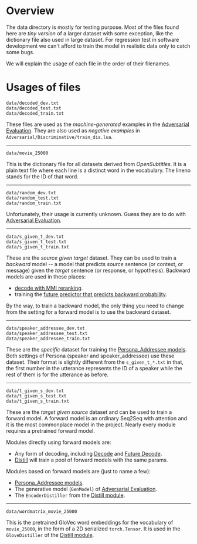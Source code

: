 # Overview
The data directory is mostly for testing purpose. Most of the files found here are *tiny version* of a larger dataset with some exception, like the dictionary file also used in large dataset. For regression test in software development we can't afford to train the model in realistic data only to catch some bugs.

We will explain the usage of each file in the order of their filenames.


# Usages of files

    data/decoded_dev.txt
    data/decoded_test.txt
    data/decoded_train.txt

These files are used as the *machine-generated* examples in the [Adversarial Evaluation](../docs/Adversarial.md). They are also used as *negative examples* in `Adversarial/Discriminative/train_dis.lua`.

----

    data/movie_25000
    
This is the dictionary file for all datasets derived from *OpenSubtitles*.
It is a plain text file where each line is a distinct word in the vocabulary.
The lineno stands for the ID of that word.

----

    data/random_dev.txt
    data/random_test.txt
    data/random_train.txt
    
Unfortunately, their usage is currently unknown. Guess they are to do with [Adversarial Evaluation](../docs/Adversarial.md).

----

    data/s_given_t_dev.txt
    data/s_given_t_test.txt
    data/s_given_t_train.txt
    
These are the *source given target* dataset. They can be used to train a *backward* model -- a model that predicts *source* sentence (or context, or message) given the *target* sentence (or response, or hypothesis).
Backward models are used in these places:
* [decode with MMI reranking](docs/Decode.md).
* training the [future predictor that predicts backward probability](../docs/Future.md).

By the way, to train a backward model, the only thing you need to change from the setting for a forward model is to use the backward dataset.

----

    data/speaker_addressee_dev.txt
    data/speaker_addressee_test.txt
    data/speaker_addressee_train.txt
    
These are the *specific* dataset for training the [Persona_Addressee models](../docs/Persona.md). Both settings of Persona (speaker and speaker_addressee) use these dataset. Their format is slightly different from the `s_given_t_*.txt` in that, the first number in the utterance represents the ID of a speaker while the rest of them is for the utterance as before.

----

    data/t_given_s_dev.txt
    data/t_given_s_test.txt
    data/t_given_s_train.txt
    
These are the *target given source* dataset and can be used to train a forward model. A forward model is an ordinary Seq2Seq with attention and it is the most
commonplace model in the project. Nearly every module requires a pretrained forward model.

Modules directly using forward models are:
* Any form of decoding, including [Decode](../docs/Decode.md) and [Future Decode](../docs/Future.md).
* [Distill](../docs/Distill.md) will train a pool of forward models with the same params.

Modules based on forward models are (just to name a few):
* [Persona_Addressee models](../docs/Persona.md).
* The generative model (`GenModel`) of [Adversarial Evaluation](../docs/Adversarial.md).
* The `EncoderDistiller` from the [Distill module](../docs/Distill.md).

----

    data/wordmatrix_movie_25000
    
This is the pretrained GloVec word embeddings for the vocabulary of `movie_25000`, in the form of a 2D serialized `torch.Tensor`.
It is used in the `GloveDistiller` of the [Distill module](../docs/Distill.md).
